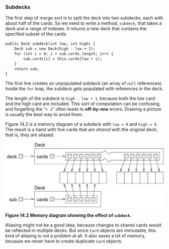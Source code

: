 ###  Subdecks



The first step of merge sort is to split the deck into two subdecks, each with about half of the cards.
So we need to write a method, `subdeck`, that takes a deck and a range of indexes.
It returns a new deck that contains the specified subset of the cards.

```code
public Deck subdeck(int low, int high) {
    Deck sub = new Deck(high - low + 1);
    for (int i = 0; i < sub.cards.length; i++) {
        sub.cards[i] = this.cards[low + i];
    }
    return sub;
}
```

The first line creates an unpopulated subdeck (an array of `null` references).
Inside the `for` loop, the subdeck gets populated with references in the deck.


The length of the subdeck is `high - low + 1`, because both the low card and the high card are included.
This sort of computation can be confusing, and forgetting the “`+ 1`” often leads to **off-by-one** errors.
Drawing a picture is usually the best way to avoid them.



Figure 14.2 is a memory diagram of a subdeck with `low = 0` and `high = 4`.
The result is a hand with five cards that are *shared* with the original deck; that is, they are aliased.

![Figure 14.2 Memory diagram showing the effect of `subdeck`.](figs/subdeck.jpg)

**Figure 14.2 Memory diagram showing the effect of `subdeck`.**


Aliasing might not be a good idea, because changes to shared cards would be reflected in multiple decks.
But since `Card` objects are immutable, this kind of aliasing is not a problem at all.
It also saves a lot of memory, because we never have to create duplicate `Card` objects.